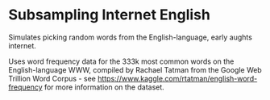 # Subsampling Internet English
Simulates picking random words from the English-language, early aughts internet.

Uses word frequency data for the 333k most common words on the English-language WWW, compiled by Rachael Tatman from the Google Web Trillion Word Corpus - see https://www.kaggle.com/rtatman/english-word-frequency for more information on the dataset.
